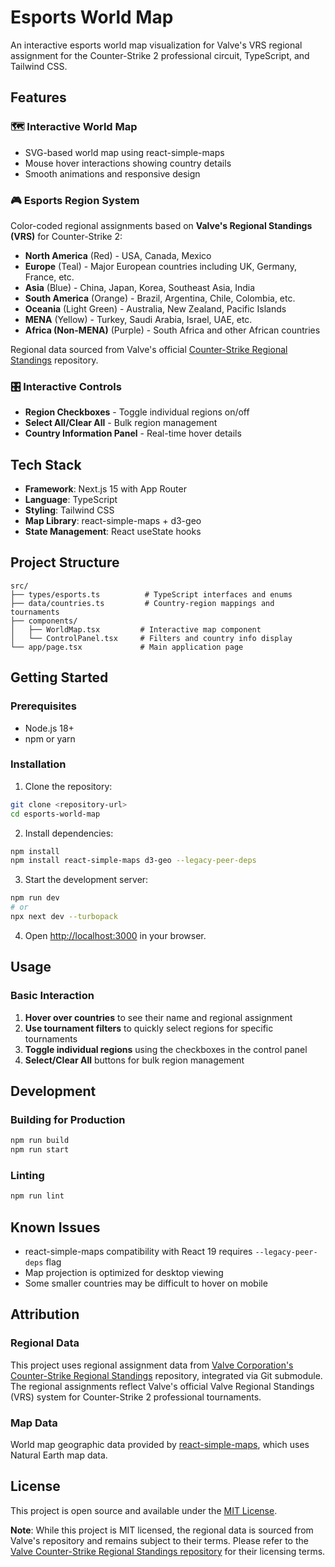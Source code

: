 # Esports World Map

An interactive esports world map visualization for Valve's VRS regional assignment for the Counter-Strike 2 professional circuit, TypeScript, and Tailwind CSS.

## Features

### 🗺️ Interactive World Map

- SVG-based world map using react-simple-maps
- Mouse hover interactions showing country details
- Smooth animations and responsive design

### 🎮 Esports Region System

Color-coded regional assignments based on **Valve's Regional Standings (VRS)** for Counter-Strike 2:

- **North America** (Red) - USA, Canada, Mexico
- **Europe** (Teal) - Major European countries including UK, Germany, France, etc.
- **Asia** (Blue) - China, Japan, Korea, Southeast Asia, India
- **South America** (Orange) - Brazil, Argentina, Chile, Colombia, etc.
- **Oceania** (Light Green) - Australia, New Zealand, Pacific Islands
- **MENA** (Yellow) - Turkey, Saudi Arabia, Israel, UAE, etc.
- **Africa (Non-MENA)** (Purple) - South Africa and other African countries

Regional data sourced from Valve's official [Counter-Strike Regional Standings](https://github.com/ValveSoftware/counter-strike_regional_standings) repository.

### 🎛️ Interactive Controls

- **Region Checkboxes** - Toggle individual regions on/off
- **Select All/Clear All** - Bulk region management
- **Country Information Panel** - Real-time hover details

## Tech Stack

- **Framework**: Next.js 15 with App Router
- **Language**: TypeScript
- **Styling**: Tailwind CSS
- **Map Library**: react-simple-maps + d3-geo
- **State Management**: React useState hooks

## Project Structure

```
src/
├── types/esports.ts          # TypeScript interfaces and enums
├── data/countries.ts         # Country-region mappings and tournaments
├── components/
│   ├── WorldMap.tsx         # Interactive map component
│   └── ControlPanel.tsx     # Filters and country info display
└── app/page.tsx             # Main application page
```

## Getting Started

### Prerequisites

- Node.js 18+
- npm or yarn

### Installation

1. Clone the repository:

```bash
git clone <repository-url>
cd esports-world-map
```

2. Install dependencies:

```bash
npm install
npm install react-simple-maps d3-geo --legacy-peer-deps
```

3. Start the development server:

```bash
npm run dev
# or
npx next dev --turbopack
```

4. Open [http://localhost:3000](http://localhost:3000) in your browser.

## Usage

### Basic Interaction

1. **Hover over countries** to see their name and regional assignment
2. **Use tournament filters** to quickly select regions for specific tournaments
3. **Toggle individual regions** using the checkboxes in the control panel
4. **Select/Clear All** buttons for bulk region management


## Development

### Building for Production

```bash
npm run build
npm run start
```

### Linting

```bash
npm run lint
```

## Known Issues

- react-simple-maps compatibility with React 19 requires `--legacy-peer-deps` flag
- Map projection is optimized for desktop viewing
- Some smaller countries may be difficult to hover on mobile

## Attribution

### Regional Data

This project uses regional assignment data from [Valve Corporation's Counter-Strike Regional Standings](https://github.com/ValveSoftware/counter-strike_regional_standings) repository, integrated via Git submodule. The regional assignments reflect Valve's official Valve Regional Standings (VRS) system for Counter-Strike 2 professional tournaments.

### Map Data

World map geographic data provided by [react-simple-maps](https://github.com/zcreativelabs/react-simple-maps), which uses Natural Earth map data.

## License

This project is open source and available under the [MIT License](LICENSE).

**Note**: While this project is MIT licensed, the regional data is sourced from Valve's repository and remains subject to their terms. Please refer to the [Valve Counter-Strike Regional Standings repository](https://github.com/ValveSoftware/counter-strike_regional_standings) for their licensing terms.
